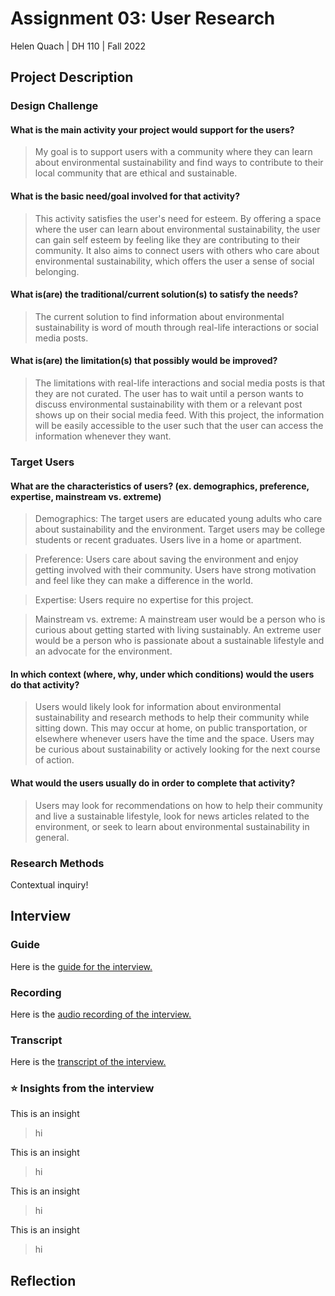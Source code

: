 # Assignment 03: User Research
Helen Quach | DH 110 | Fall 2022

## Project Description

### Design Challenge
#### What is the main activity your project would support for the users?
> My goal is to support users with a community where they can learn about environmental sustainability and find ways to contribute to their local community that are ethical and sustainable.


#### What is the basic need/goal involved for that activity?
> This activity satisfies the user's need for esteem. By offering a space where the user can learn about environmental sustainability, the user can gain self esteem by feeling like they are contributing to their community. It also aims to connect users with others who care about environmental sustainability, which offers the user a sense of social belonging.


#### What is(are) the traditional/current solution(s) to satisfy the needs?
> The current solution to find information about environmental sustainability is word of mouth through real-life interactions or social media posts. 


#### What is(are) the limitation(s) that possibly would be improved?
> The limitations with real-life interactions and social media posts is that they are not curated. The user has to wait until a person wants to discuss environmental sustainability with them or a relevant post shows up on their social media feed. With this project, the information will be easily accessible to the user such that the user can access the information whenever they want.



### Target Users
#### What are the characteristics of users? (ex. demographics, preference, expertise, mainstream vs. extreme) 
> Demographics: The target users are educated young adults who care about sustainability and the environment. Target users may be college students or recent graduates. Users live in a home or apartment.

> Preference: Users care about saving the environment and enjoy getting involved with their community. Users have strong motivation and feel like they can make a difference in the world.

> Expertise: Users require no expertise for this project.

> Mainstream vs. extreme: A mainstream user would be a person who is curious about getting started with living sustainably. An extreme user would be a person who is passionate about a sustainable lifestyle and an advocate for the environment.

#### In which context (where, why, under which conditions) would the users do that activity? 
> Users would likely look for information about environmental sustainability and research methods to help their community while sitting down. This may occur at home, on public transportation, or elsewhere whenever users have the time and the space. Users may be curious about sustainability or actively looking for the next course of action.


#### What would the users usually do in order to complete that activity?
> Users may look for recommendations on how to help their community and live a sustainable lifestyle, look for news articles related to the environment, or seek to learn about environmental sustainability in general.


### Research Methods
Contextual inquiry! 


## Interview

### Guide
Here is the [guide for the interview.](https://docs.google.com/document/d/1AKnr2Gv-hZsZJX6SmTiYaiUJ-ilTxsogoW4t8e8-zAU/edit?usp=sharing)

### Recording
Here is the [audio recording of the interview.](https://drive.google.com/file/d/1zDJlFi332iWevk3SsxMDdmotoiZuOZZ7/view?usp=sharing)

### Transcript
Here is the [transcript of the interview.](https://docs.google.com/document/d/1i8AvR-cPNbV3KCKdb9p9-M1yvgfjV4y4UOaJ6_WthbI/edit?usp=sharing)

### ⭐️ Insights from the interview
This is an insight
> hi

This is an insight
> hi

This is an insight
> hi

This is an insight
> hi

## Reflection

